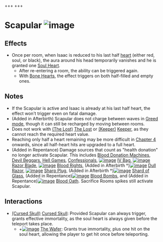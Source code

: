 +++
+++

 # Scapular ![image](/image/Scapular.png) 

Effects
---------


* Once per room, when Isaac is reduced to his last half [heart](/wiki/Heart "Heart") (either red, soul, or black), the aura around his head temporarily vanishes and he is granted one [Soul Heart](/wiki/Soul_Heart "Soul Heart").
	+ After re-entering a room, the ability can be triggered again.
	+ With [Bone Hearts](/wiki/Bone_Heart "Bone Heart"), the effect triggers on both half-filled and empty ones.


Notes
-------


* If the Scapular is active and Isaac is already at his last half heart, the effect won't trigger even on fatal damage.
* (Added in Afterbirth) Scapular does not charge between waves in [Greed mode](/wiki/Greed_mode "Greed mode"), though it can still be recharged by moving between rooms.
* Does not work with  [(The Lost)](/wiki/The_Lost "The Lost") [The Lost](/wiki/The_Lost "The Lost") or  [(Keeper)](/wiki/Keeper "Keeper") [Keeper](/wiki/Keeper "Keeper"), as they cannot reach the required heart value.
* Reaching only half a heart remaining may be more difficult in [Chapter 4](/wiki/Chapters#Chapter_4 "Chapters") onwards, since all half-heart hits are upgraded to a full heart.
* (Added in Repentance) Damage sources that count as "health donation" no longer activate Scapular. This includes [Blood Donation Machines](/wiki/Machines#Blood_Donation_Machine "Machines"), [Devil Beggars](/wiki/Beggar#Devil_Beggar "Beggar"), [Hell Games](/wiki/Beggar#Hell_Game "Beggar"), [Confessionals](/wiki/Machines#Confessional "Machines"), [![image](/image/IV_Bag.png)](/wiki/IV_Bag "IV Bag") [IV Bag](/wiki/IV_Bag "IV Bag"), [![image](/image/Razor_Blade.png)](/wiki/Razor_Blade "Razor Blade") [Razor Blade](/wiki/Razor_Blade "Razor Blade"), [![image](/image/Blood_Rights.png)](/wiki/Blood_Rights "Blood Rights") [Blood Rights](/wiki/Blood_Rights "Blood Rights"), (Added in Afterbirth †)[![image](/image/Dull_Razor.png)](/wiki/Dull_Razor "Dull Razor") [Dull Razor](/wiki/Dull_Razor "Dull Razor"), [![image](/image/Sharp_Plug.png)](/wiki/Sharp_Plug "Sharp Plug") [Sharp Plug](/wiki/Sharp_Plug "Sharp Plug"), (Added in Afterbirth †)[![image](/image/Shard_of_Glass.png)](/wiki/Shard_of_Glass "Shard of Glass") [Shard of Glass](/wiki/Shard_of_Glass "Shard of Glass"), (Added in Repentance)[![image](/image/Blood_Bombs.png)](/wiki/Blood_Bombs "Blood Bombs") [Blood Bombs](/wiki/Blood_Bombs "Blood Bombs"), and (Added in Repentance)[![image](/image/Blood_Oath.png)](/wiki/Blood_Oath "Blood Oath") [Blood Oath](/wiki/Blood_Oath "Blood Oath"). Sacrifice Rooms spikes still activate Scapular.


Interactions
--------------


* [(Cursed Skull)](/wiki/Cursed_Skull "Cursed Skull") [Cursed Skull](/wiki/Cursed_Skull "Cursed Skull"): Provided Scapular can always trigger, grants effective immortality, as the soul heart is always given before the teleport takes place.
	+ +[![image](/image/The_Wafer.png)](/wiki/The_Wafer "The Wafer") [The Wafer](/wiki/The_Wafer "The Wafer"): Grants true immortality, plus one hit on the soul heart, allowing the player to get hit once before teleporting.


